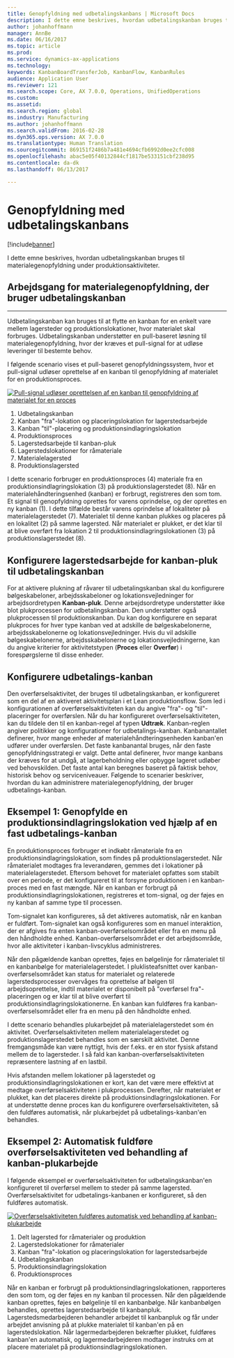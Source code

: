 ```yaml
---
title: Genopfyldning med udbetalingskanbans | Microsoft Docs
description: I dette emne beskrives, hvordan udbetalingskanban bruges til materialegenopfyldning under produktionsaktiviteter.
author: johanhoffmann
manager: AnnBe
ms.date: 06/16/2017
ms.topic: article
ms.prod: 
ms.service: dynamics-ax-applications
ms.technology: 
keywords: KanbanBoardTransferJob, KanbanFlow, KanbanRules
audience: Application User
ms.reviewer: 121
ms.search.scope: Core, AX 7.0.0, Operations, UnifiedOperations
ms.custom: 
ms.assetid: 
ms.search.region: global
ms.industry: Manufacturing
ms.author: johanhoffmann
ms.search.validFrom: 2016-02-28
ms.dyn365.ops.version: AX 7.0.0
ms.translationtype: Human Translation
ms.sourcegitcommit: 869151f2486b7a481e4694cfb6992d0ee2cfc008
ms.openlocfilehash: abac5e05f40132844cf1817be533151cbf238d95
ms.contentlocale: da-dk
ms.lasthandoff: 06/13/2017

---
```


# <a name="replenishment-with-withdrawal-kanbans"></a>Genopfyldning med udbetalingskanbans

[!include[banner](../includes/banner.md)]


I dette emne beskrives, hvordan udbetalingskanban bruges til materialegenopfyldning under produktionsaktiviteter.

## <a name="workflow-for-material-replenishment-that-uses-the-withdrawal-kanban"></a>Arbejdsgang for materialegenopfyldning, der bruger udbetalingskanban
-------------------------------------------------------------------

Udbetalingskanban kan bruges til at flytte en kanban for en enkelt vare mellem lagersteder og produktionslokationer, hvor materialet skal forbruges. Udbetalingskanban understøtter en pull-baseret løsning til materialegenopfyldning, hvor der kræves et pull-signal for at udløse leveringer til bestemte behov. 

I følgende scenario vises et pull-baseret genopfyldningssystem, hvor et pull-signal udløser oprettelse af en kanban til genopfyldning af materialet for en produktionsproces. 

[![Pull-signal udløser oprettelsen af en kanban til genopfyldning af materialet for en proces](./media/material-replenishment-with-withdrawal-kanban.png)](./media/material-replenishment-with-withdrawal-kanban.png)

1.  Udbetalingskanban
2.  Kanban "fra"-lokation og placeringslokation for lagerstedsarbejde
3.  Kanban "til"-placering og produktionsindlagringslokation
4.  Produktionsproces
5.  Lagerstedsarbejde til kanban-pluk
6.  Lagerstedslokationer for råmateriale
7.  Materialelagersted
8.  Produktionslagersted

I dette scenario forbruger en produktionsproces (4) materiale fra en produktionsindlagringslokation (3) på produktionslagerstedet (8). Når en materialehåndteringsenhed (kanban) er forbrugt, registreres den som tom. Et signal til genopfyldning oprettes for varens oprindelse, og der oprettes en ny kanban (1). I dette tilfælde består varens oprindelse af lokaliteter på materialelagerstedet (7). Materialet til denne kanban plukkes og placeres på en lokalitet (2) på samme lagersted. Når materialet er plukket, er det klar til at blive overført fra lokation 2 til produktionsindlagringslokationen (3) på produktionslagerstedet (8).

## <a name="configure-warehouse-work-for-kanban-picking-for-the-withdrawal-kanban"></a>Konfigurere lagerstedsarbejde for kanban-pluk til udbetalingskanban

For at aktivere plukning af råvarer til udbetalingskanban skal du konfigurere bølgeskabeloner, arbejdsskabeloner og lokationsvejledninger for arbejdsordretypen **Kanban-pluk**. Denne arbejdsordretype understøtter ikke blot plukprocessen for udbetalingskanban. Den understøtter også plukprocessen til produktionskanban. Du kan dog konfigurere en separat plukproces for hver type kanban ved at adskille de bølgeskabelonerne, arbejdsskabelonerne og lokationsvejledninger. Hvis du vil adskille bølgeskabelonerne, arbejdsskabelonerne og lokationsvejledningerne, kan du angive kriterier for aktivitetstypen (**Proces** eller **Overfør**) i forespørgslerne til disse enheder.

## <a name="configure-the-withdrawal-kanban"></a>Konfigurere udbetalings-kanban

Den overførselsaktivitet, der bruges til udbetalingskanban, er konfigureret som en del af en aktiveret aktivitetsplan i et Lean produktionsflow. Som led i konfigurationen af overførselsaktiviteten kan du angive "fra"- og "til"-placeringer for overførslen. Når du har konfigureret overførselsaktiviteten, kan du tildele den til en kanban-regel af typen **Udtræk**. Kanban-reglen angiver politikker og konfigurationer for udbetalings-kanban. Kanbanantallet definerer, hvor mange enheder af materialehåndteringsenheden kanban'en udfører under overførslen. Det faste kanbanantal bruges, når den faste genopfyldningsstrategi er valgt. Dette antal definerer, hvor mange kanbans der kræves for at undgå, at lagerbeholdning eller opbygge lageret udløber ved behovskilden. Det faste antal kan beregnes baseret på faktisk behov, historisk behov og serviceniveauer. Følgende to scenarier beskriver, hvordan du kan administrere materialegenopfyldning, der bruger udbetalings-kanban.

## <a name="scenario-1-replenish-a-production-input-location-by-using-a-fixed-withdrawal-kanban"></a>Eksempel 1: Genopfylde en produktionsindlagringslokation ved hjælp af en fast udbetalings-kanban

En produktionsproces forbruger et indkøbt råmateriale fra en produktionsindlagringslokation, som findes på produktionslagerstedet. Når råmaterialet modtages fra leverandøren, gemmes det i lokationer på materialelagerstedet. Eftersom behovet for materialet opfattes som stabilt over en periode, er det konfigureret til at forsyne produktionen i en kanban-proces med en fast mængde. Når en kanban er forbrugt på produktionsindlagringslokationen, registreres et tom-signal, og der føjes en ny kanban af samme type til processen. 

Tom-signalet kan konfigureres, så det aktiveres automatisk, når en kanban er fuldført. Tom-signalet kan også konfigureres som en manuel interaktion, der er afgives fra enten kanban-overførselsområdet eller fra en menu på den håndholdte enhed. Kanban-overførselsområdet er det arbejdsområde, hvor alle aktiviteter i kanban-livscyklus administreres. 

Når den pågældende kanban oprettes, føjes en bølgelinje for råmaterialet til en kanbanbølge for materialelagerstedet. I pluklisteafsnittet over kanban-overførselsområdet kan status for materialet og relaterede lagerstedsprocesser overvåges fra oprettelse af bølgen til arbejdsoprettelse, indtil materialet er disponibelt på "overførsel fra"-placeringen og er klar til at blive overført til produktionsindlagringslokationerne. En kanban kan fuldføres fra kanban-overførselsområdet eller fra en menu på den håndholdte enhed. 

I dette scenario behandles plukarbejdet på materialelagerstedet som én aktivitet. Overførselsaktiviteten mellem materialelagerstedet og produktionslagerstedet behandles som en særskilt aktivitet. Denne fremgangsmåde kan være nyttigt, hvis der f.eks. er en stor fysisk afstand mellem de to lagersteder. I så fald kan kanban-overførselsaktiviteten repræsentere lastning af en lastbil. 

Hvis afstanden mellem lokationer på lagerstedet og produktionsindlagringslokationen er kort, kan det være mere effektivt at medtage overførselsaktiviteten i plukprocessen. Derefter, når materialet er plukket, kan det placeres direkte på produktionsindlagringslokationen. For at understøtte denne proces kan du konfigurere overførselsaktiviteten, så den fuldføres automatisk, når plukarbejdet på udbetalings-kanban'en behandles.

## <a name="scenario-2-automatically-complete-the-transfer-activity-when-kanban-picking-work-is-processed"></a>Eksempel 2: Automatisk fuldføre overførselsaktiviteten ved behandling af kanban-plukarbejde

I følgende eksempel er overførselsaktiviteten for udbetalingskanban'en konfigureret til overførsel mellem to steder på samme lagersted. Overførselsaktivitet for udbetalings-kanbanen er konfigureret, så den fuldføres automatisk. 

[![Overførselsaktiviteten fuldføres automatisk ved behandling af kanban-plukarbejde](./media/transfer-activities-when-processing-kanban-picking.png)](./media/transfer-activities-when-processing-kanban-picking.png)

1.  Delt lagersted for råmaterialer og produktion
2.  Lagerstedslokationer for råmaterialer
3.  Kanban "fra"-lokation og placeringslokation for lagerstedsarbejde
4.  Udbetalingskanban
5.  Produktionsindlagringslokation
6.  Produktionsproces

Når en kanban er forbrugt på produktionsindlagringslokationen, rapporteres den som tom, og der føjes en ny kanban til processen. Når den pågældende kanban oprettes, føjes en bølgelinje til en kanbanbølge. Når kanbanbølgen behandles, oprettes lagerstedsarbejde til kanbanpluk. Lagerstedsmedarbejderen behandler arbejdet til kanbanpluk og får under arbejdet anvisning på at plukke materialet til kanban'en på en lagerstedslokation. Når lagermedarbejderen bekræfter plukket, fuldføres kanban'en automatisk, og lagermedarbejderen modtager instruks om at placere materialet på produktionsindlagringslokationen.


